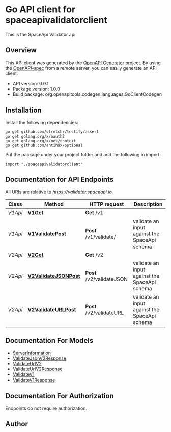 # Go API client for spaceapivalidatorclient

This is the SpaceApi Validator api

## Overview
This API client was generated by the [OpenAPI Generator](https://openapi-generator.tech) project.  By using the [OpenAPI-spec](https://www.openapis.org/) from a remote server, you can easily generate an API client.

- API version: 0.0.1
- Package version: 1.0.0
- Build package: org.openapitools.codegen.languages.GoClientCodegen

## Installation

Install the following dependencies:

```shell
go get github.com/stretchr/testify/assert
go get golang.org/x/oauth2
go get golang.org/x/net/context
go get github.com/antihax/optional
```

Put the package under your project folder and add the following in import:

```golang
import "./spaceapivalidatorclient"
```

## Documentation for API Endpoints

All URIs are relative to *https://validator.spaceapi.io*

Class | Method | HTTP request | Description
------------ | ------------- | ------------- | -------------
*V1Api* | [**V1Get**](docs/V1Api.md#v1get) | **Get** /v1 | 
*V1Api* | [**V1ValidatePost**](docs/V1Api.md#v1validatepost) | **Post** /v1/validate/ | validate an input against the SpaceApi schema
*V2Api* | [**V2Get**](docs/V2Api.md#v2get) | **Get** /v2 | 
*V2Api* | [**V2ValidateJSONPost**](docs/V2Api.md#v2validatejsonpost) | **Post** /v2/validateJSON | validate an input against the SpaceApi schema
*V2Api* | [**V2ValidateURLPost**](docs/V2Api.md#v2validateurlpost) | **Post** /v2/validateURL | validate an input against the SpaceApi schema


## Documentation For Models

 - [ServerInformation](docs/ServerInformation.md)
 - [ValidateJsonV2Response](docs/ValidateJsonV2Response.md)
 - [ValidateUrlV2](docs/ValidateUrlV2.md)
 - [ValidateUrlV2Response](docs/ValidateUrlV2Response.md)
 - [ValidateV1](docs/ValidateV1.md)
 - [ValidateV1Response](docs/ValidateV1Response.md)


## Documentation For Authorization

 Endpoints do not require authorization.


## Author



